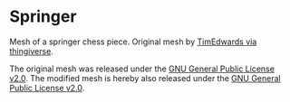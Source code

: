 # Springer

Mesh of a springer chess piece.
Original mesh by [TimEdwards via thingiverse](https://www.thingiverse.com/thing:335658).

The original mesh was released under the [GNU General Public License v2.0](https://www.gnu.org/licenses/old-licenses/gpl-2.0.html).
The modified mesh is hereby also released under the [GNU General Public License v2.0](https://www.gnu.org/licenses/old-licenses/gpl-2.0.html).

